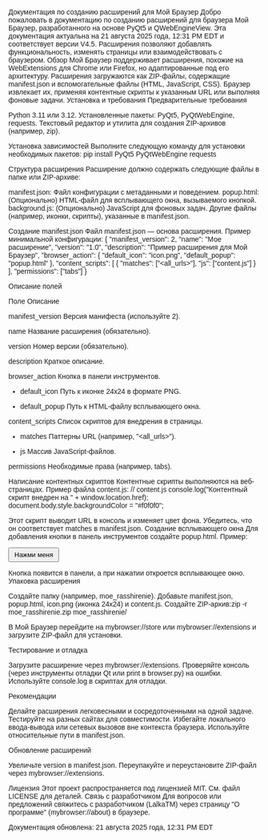 Документация по созданию расширений для Мой Браузер
Добро пожаловать в документацию по созданию расширений для браузера Мой Браузер, разработанного на основе PyQt5 и QWebEngineView. Эта документация актуальна на 21 августа 2025 года, 12:31 PM EDT и соответствует версии V4.5. Расширения позволяют добавлять функциональность, изменять страницы или взаимодействовать с браузером.
Обзор
Мой Браузер поддерживает расширения, похожие на WebExtensions для Chrome или Firefox, но адаптированные под его архитектуру. Расширения загружаются как ZIP-файлы, содержащие manifest.json и вспомогательные файлы (HTML, JavaScript, CSS). Браузер извлекает их, применяя контентные скрипты к указанным URL или выполняя фоновые задачи.
Установка и требования
Предварительные требования

Python 3.11 или 3.12.
Установленные пакеты: PyQt5, PyQtWebEngine, requests.
Текстовый редактор и утилита для создания ZIP-архивов (например, zip).

Установка зависимостей
Выполните следующую команду для установки необходимых пакетов:
pip install PyQt5 PyQtWebEngine requests

Структура расширения
Расширение должно содержать следующие файлы в папке или ZIP-архиве:

manifest.json: Файл конфигурации с метаданными и поведением.
popup.html: (Опционально) HTML-файл для всплывающего окна, вызываемого кнопкой.
background.js: (Опционально) JavaScript для фоновых задач.
Другие файлы (например, иконки, скрипты), указанные в manifest.json.

Создание manifest.json
Файл manifest.json — основа расширения. Пример минимальной конфигурации:
{
  "manifest_version": 2,
  "name": "Мое расширение",
  "version": "1.0",
  "description": "Пример расширения для Мой Браузер",
  "browser_action": {
    "default_icon": "icon.png",
    "default_popup": "popup.html"
  },
  "content_scripts": [
    {
      "matches": ["<all_urls>"],
      "js": ["content.js"]
    }
  ],
  "permissions": ["tabs"]
}

Описание полей



Поле
Описание



manifest_version
Версия манифеста (используйте 2).


name
Название расширения (обязательно).


version
Номер версии (обязательно).


description
Краткое описание.


browser_action
Кнопка в панели инструментов.


- default_icon
Путь к иконке 24x24 в формате PNG.


- default_popup
Путь к HTML-файлу всплывающего окна.


content_scripts
Список скриптов для внедрения в страницы.


- matches
Паттерны URL (например, "<all_urls>").


- js
Массив JavaScript-файлов.


permissions
Необходимые права (например, tabs).


Написание контентных скриптов
Контентные скрипты выполняются на веб-страницах. Пример файла content.js:
// content.js
console.log("Контентный скрипт внедрен на " + window.location.href);
document.body.style.backgroundColor = "#f0f0f0";

Этот скрипт выводит URL в консоль и изменяет цвет фона. Убедитесь, что он соответствует matches в manifest.json.
Создание всплывающего окна
Для добавления кнопки в панель инструментов создайте popup.html. Пример:
<!-- popup.html -->
<!DOCTYPE html>
<html>
<head>
    <title>Мое всплывающее окно</title>
    <style>
        body { padding: 10px; font-family: Arial, sans-serif; }
        button { padding: 5px 10px; }
    </style>
</head>
<body>
    <button onclick="alert('Привет из всплывающего окна!')">Нажми меня</button>
</body>
</html>

Кнопка появится в панели, а при нажатии откроется всплывающее окно.
Упаковка расширения

Создайте папку (например, moe_rasshirenie).
Добавьте manifest.json, popup.html, icon.png (иконка 24x24) и content.js.
Создайте ZIP-архив:zip -r moe_rasshirenie.zip moe_rasshirenie/


В Мой Браузер перейдите на mybrowser://store или mybrowser://extensions и загрузите ZIP-файл для установки.

Тестирование и отладка

Загрузите расширение через mybrowser://extensions.
Проверяйте консоль (через инструменты отладки Qt или print в browser.py) на ошибки.
Используйте console.log в скриптах для отладки.

Рекомендации

Делайте расширения легковесными и сосредоточенными на одной задаче.
Тестируйте на разных сайтах для совместимости.
Избегайте локального ввода-вывода или сетевых вызовов вне контекста браузера.
Используйте относительные пути в manifest.json.

Обновление расширений

Увеличьте version в manifest.json.
Переупакуйте и переустановите ZIP-файл через mybrowser://extensions.

Лицензия
Этот проект распространяется под лицензией MIT. См. файл LICENSE для деталей.
Связь с разработчиком
Для вопросов или предложений свяжитесь с разработчиком (LalkaTM) через страницу "О программе" (mybrowser://about) в браузере.

Документация обновлена: 21 августа 2025 года, 12:31 PM EDT

